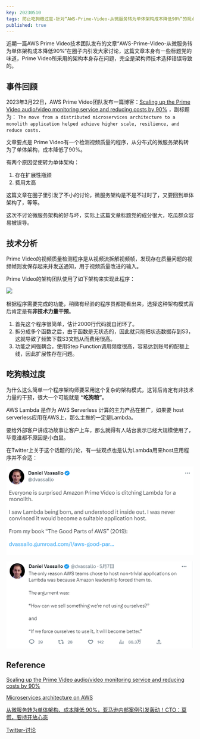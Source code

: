 ```yaml
---
key: 20230510
tags: 防止吃狗粮过度-针对“AWS-Prime-Video-从微服务转为单体架构成本降低90%”的观点
published: true
---
```


近期一篇AWS Prime Video技术团队发布的文章“AWS-Prime-Video-从微服务转为单体架构成本降低90%”在圈子内引发大家讨论，这篇文章本身有一些标题党的味道，Prime Video所采用的架构本身存在问题，完全是架构师技术选择错误导致的。<!--more-->

## 事件回顾

2023年3月22日，AWS Prime Video团队发布一篇博客：[Scaling up the Prime Video audio/video monitoring service and reducing costs by 90%](https://www.primevideotech.com/video-streaming/scaling-up-the-prime-video-audio-video-monitoring-service-and-reducing-costs-by-90) ，副标题为： ```The move from a distributed microservices architecture to a monolith application helped achieve higher scale, resilience, and reduce costs.```

文章要点是 Prime Video有一个检测视频质量的程序，从分布式的微服务架构转为了单体架构，成本降低了90%。

有两个原因促使转为单体架构：
1. 存在扩展性瓶颈
2. 费用太高

这篇文章在圈子里引发了不小的讨论，微服务架构是不是不过时了，又要回到单体架构了，等等。

这次不讨论微服务架构的好与坏，实际上这篇文章标题党的成分很大，吃瓜群众容易被误导。

## 技术分析

Prime Video的视频质量检测程序是从视频流拆解视频帧，发现存在质量问题的视频帧则发保存起来并发送通知，用于视频质量改进的输入。

Prime Video的架构团队使用了如下架构来实现此程序：

![](/images/AWS-Prime-Video-Arch.png)

根据程序需要完成的功能，稍微有经验的程序员都能看出来，选择这种架构模式背后肯定是有**非技术力量干预**。

1. 首先这个程序很简单，估计2000行代码就自闭环了。
2. 拆分成多个函数之后，由于函数是无状态的，因此就只能把状态数据存到S3，这就导致了频繁下载S3文档从而费用很高。
3. 功能之间强耦合，使用Step Function调用频度很高，容易达到账号的配额上线，因此扩展性存在问题。


## 吃狗粮过度

为什么这么简单一个程序架构师要采用这个复杂的架构模式，这背后肯定有非技术力量的干预，很大一个可能就是 **“吃狗粮”**。

AWS Lambda 是作为 AWS Serverless 计算的主力产品在推广，如果要 host serverless应用在AWS上，那么主推的一定是Lambda。

要给外部客户讲成功故事让客户上车，那么就得有人站台表示已经大规模使用了，毕竟谁都不原因是小白鼠。

在Twitter上关于这个话题的讨论，有一些观点也是认为Lambda用来host应用程序并不合适：

![](/images/AWS-Prime-Video-2.png)

![](/images/AWS-Prime-Video-3.png)

## Reference

[Scaling up the Prime Video audio/video monitoring service and reducing costs by 90%](https://www.primevideotech.com/video-streaming/scaling-up-the-prime-video-audio-video-monitoring-service-and-reducing-costs-by-90)

[Microservices architecture on AWS](https://docs.aws.amazon.com/whitepapers/latest/microservices-on-aws/simple-microservices-architecture-on-aws.html)

[从微服务转为单体架构、成本降低 90%，亚马逊内部案例引发轰动！CTO：莫慌，要持开放心态](https://mp.weixin.qq.com/s/fQtAMf4BfJxdBPWDE5ygwg)

[Twitter-讨论](https://twitter.com/dvassallo/status/1654880475603935232)

